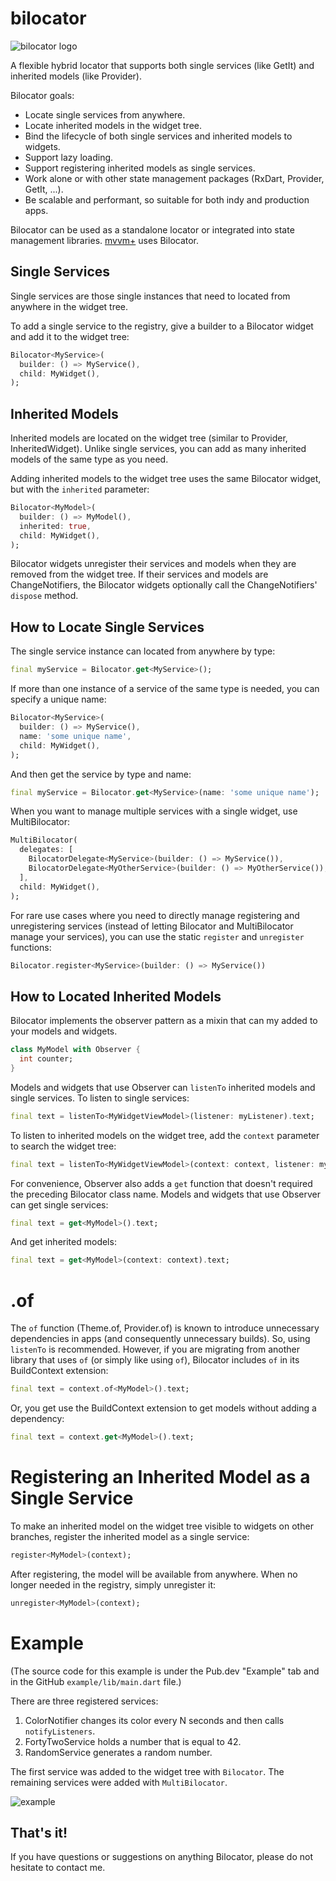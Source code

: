 # bilocator

![bilocator logo](https://github.com/buttonsrtoys/bilocator/blob/main/assets/BilocatorLogo.png)

A flexible hybrid locator that supports both single services (like GetIt) and inherited models (like Provider).

Bilocator goals:
- Locate single services from anywhere.
- Locate inherited models in the widget tree.
- Bind the lifecycle of both single services and inherited models to widgets.
- Support lazy loading.
- Support registering inherited models as single services.
- Work alone or with other state management packages (RxDart, Provider, GetIt, ...).
- Be scalable and performant, so suitable for both indy and production apps.

Bilocator can be used as a standalone locator or integrated into state management libraries. [mvvm+](https://pub.dev/packages/mvvm_plus) uses Bilocator.

## Single Services

Single services are those single instances that need to located from anywhere in the widget tree.

To add a single service to the registry, give a builder to a Bilocator widget and add it to the widget tree:

```dart
Bilocator<MyService>(
  builder: () => MyService(),
  child: MyWidget(),
);
```

## Inherited Models 

Inherited models are located on the widget tree (similar to Provider, InheritedWidget). Unlike single services, you can add as many inherited models of the same type as you need.

Adding inherited models to the widget tree uses the same Bilocator widget, but with the `inherited` parameter:

```dart
Bilocator<MyModel>(
  builder: () => MyModel(),
  inherited: true,
  child: MyWidget(),
);
```

Bilocator widgets unregister their services and models when they are removed from the widget tree. If their services and models are ChangeNotifiers, the Bilocator widgets optionally call the ChangeNotifiers' `dispose` method.

## How to Locate Single Services

The single service instance can located from anywhere by type:

```dart
final myService = Bilocator.get<MyService>();
```

If more than one instance of a service of the same type is needed, you can specify a unique name:

```dart
Bilocator<MyService>(
  builder: () => MyService(),
  name: 'some unique name',
  child: MyWidget(),
);
```

And then get the service by type and name:

```dart
final myService = Bilocator.get<MyService>(name: 'some unique name');
```

When you want to manage multiple services with a single widget, use MultiBilocator:

```dart
MultiBilocator(
  delegates: [
    BilocatorDelegate<MyService>(builder: () => MyService()),
    BilocatorDelegate<MyOtherService>(builder: () => MyOtherService()),
  ],
  child: MyWidget(),
);
```

For rare use cases where you need to directly manage registering and unregistering services (instead of letting Bilocator and MultiBilocator manage your services), you can use the static `register` and `unregister` functions:

````dart
Bilocator.register<MyService>(builder: () => MyService())
````

## How to Located Inherited Models

Bilocator implements the observer pattern as a mixin that can my added to your models and widgets.

```dart
class MyModel with Observer {
  int counter;
}
```

Models and widgets that use Observer can `listenTo` inherited models and single services. To listen to single services:

```dart
final text = listenTo<MyWidgetViewModel>(listener: myListener).text;
```

To listen to inherited models on the widget tree, add the `context` parameter to search the widget tree:

```dart
final text = listenTo<MyWidgetViewModel>(context: context, listener: myListener).text;
```

For convenience, Observer also adds a `get` function that doesn't required the preceding Bilocator class name. Models and widgets that use Observer can get single services:

```dart
final text = get<MyModel>().text;
```

And get inherited models:

```dart
final text = get<MyModel>(context: context).text;
```

# .of

The `of` function (Theme.of, Provider.of) is known to introduce unnecessary dependencies in apps (and consequently unnecessary builds). So, using `listenTo` is recommended. However, if you are migrating from another library that uses `of` (or simply like using `of`), Bilocator includes `of` in its BuildContext extension:

```dart
final text = context.of<MyModel>().text;
```

Or, you get use the BuildContext extension to get models without adding a dependency:

```dart
final text = context.get<MyModel>().text;
```

# Registering an Inherited Model as a Single Service

To make an inherited model on the widget tree visible to widgets on other branches, register the inherited model as a single service:

```dart
register<MyModel>(context);
```

After registering, the model will be available from anywhere. When no longer needed in the registry, simply unregister it:

```dart
unregister<MyModel>(context);
```

# Example
(The source code for this example is under the Pub.dev "Example" tab and in the GitHub `example/lib/main.dart` file.)

There are three registered services:
1. ColorNotifier changes its color every N seconds and then calls `notifyListeners`.
2. FortyTwoService holds a number that is equal to 42.
3. RandomService generates a random number.

The first service was added to the widget tree with `Bilocator`. The remaining services were added with `MultiBilocator`.

![example](https://github.com/buttonsrtoys/bilocator/blob/main/example/example.gif)

## That's it! 

If you have questions or suggestions on anything Bilocator, please do not hesitate to contact me.

